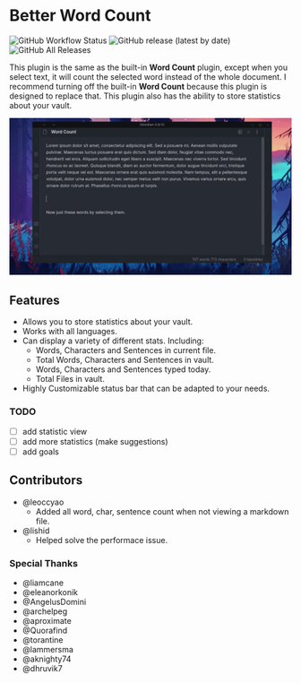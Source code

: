 # Better Word Count

![GitHub Workflow Status](https://img.shields.io/github/workflow/status/lukeleppan/better-word-count/Build%20Release?logo=github&style=for-the-badge) ![GitHub release (latest by date)](https://img.shields.io/github/v/release/lukeleppan/better-word-count?style=for-the-badge) ![GitHub All Releases](https://img.shields.io/github/downloads/lukeleppan/better-word-count/total?style=for-the-badge)

This plugin is the same as the built-in **Word Count** plugin, except when you select text, it will count the selected word instead of the whole document. I recommend turning off the built-in **Word Count** because this plugin is designed to replace that. This plugin also has the ability to store statistics about your vault.

![Better Count Word](better-word-count.gif)

## Features

- Allows you to store statistics about your vault.
- Works with all languages.
- Can display a variety of different stats. Including:
  - Words, Characters and Sentences in current file.
  - Total Words, Characters and Sentences in vault.
  - Words, Characters and Sentences typed today.
  - Total Files in vault.
- Highly Customizable status bar that can be adapted to your needs.

### TODO

- [ ] add statistic view
- [ ] add more statistics (make suggestions)
- [ ] add goals

## Contributors

- @leoccyao
  - Added all word, char, sentence count when not viewing a markdown file.
- @lishid
  - Helped solve the performace issue.

### Special Thanks

- @liamcane
- @eleanorkonik
- @AngelusDomini
- @archelpeg
- @aproximate
- @Quorafind
- @torantine
- @lammersma
- @aknighty74
- @dhruvik7
